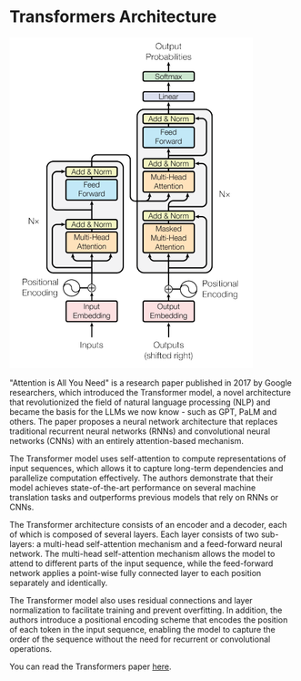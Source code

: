 # Transformers Architecture

![transformers architecture](./images/transformers_architecture.png)

"Attention is All You Need" is a research paper published in 2017 by Google researchers, which introduced the Transformer model, a novel architecture that revolutionized the field of natural language processing (NLP) and became the basis for the LLMs we  now know - such as GPT, PaLM and others. The paper proposes a neural network architecture that replaces traditional recurrent neural networks (RNNs) and convolutional neural networks (CNNs) with an entirely attention-based mechanism. 

The Transformer model uses self-attention to compute representations of input sequences, which allows it to capture long-term dependencies and parallelize computation effectively. The authors demonstrate that their model achieves state-of-the-art performance on several machine translation tasks and outperforms previous models that rely on RNNs or CNNs.

The Transformer architecture consists of an encoder and a decoder, each of which is composed of several layers. Each layer consists of two sub-layers: a multi-head self-attention mechanism and a feed-forward neural network. The multi-head self-attention mechanism allows the model to attend to different parts of the input sequence, while the feed-forward network applies a point-wise fully connected layer to each position separately and identically. 

The Transformer model also uses residual connections and layer normalization to facilitate training and prevent overfitting. In addition, the authors introduce a positional encoding scheme that encodes the position of each token in the input sequence, enabling the model to capture the order of the sequence without the need for recurrent or convolutional operations.

You can read the Transformers paper [here](https://arxiv.org/abs/1706.03762).
